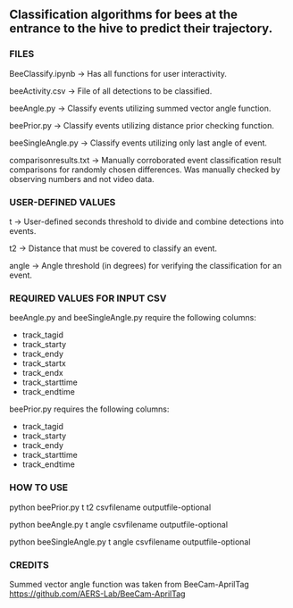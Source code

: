 ## Classification algorithms for bees at the entrance to the hive to predict their trajectory.

### FILES

BeeClassify.ipynb -> Has all functions for user interactivity.

beeActivity.csv -> File of all detections to be classified.

beeAngle.py -> Classify events utilizing summed vector angle function.

beePrior.py -> Classify events utilizing distance prior checking function.

beeSingleAngle.py -> Classify events utilizing only last angle of event.

comparisonresults.txt -> Manually corroborated event classification result comparisons for randomly chosen differences. Was manually checked by observing numbers and not video data.

### USER-DEFINED VALUES

t -> User-defined seconds threshold to divide and combine detections into events.

t2 -> Distance that must be covered to classify an event.

angle -> Angle threshold (in degrees) for verifying the classification for an event.

### REQUIRED VALUES FOR INPUT CSV

beeAngle.py and beeSingleAngle.py require the following columns:

 - track_tagid
 - track_starty
 - track_endy
 - track_startx
 - track_endx
 - track_starttime
 - track_endtime

beePrior.py requires the following columns:

 - track_tagid
 - track_starty
 - track_endy
 - track_starttime
 - track_endtime

### HOW TO USE

python beePrior.py t t2 csvfilename outputfile-optional

python beeAngle.py t angle csvfilename outputfile-optional

python beeSingleAngle.py t angle csvfilename outputfile-optional


### CREDITS

Summed vector angle function was taken from BeeCam-AprilTag https://github.com/AERS-Lab/BeeCam-AprilTag
